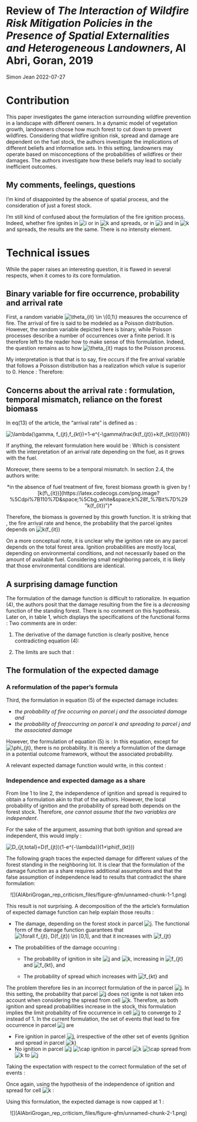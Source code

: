 Review of *The Interaction of Wildfire Risk Mitigation Policies in the
Presence of Spatial Externalities and Heterogeneous Landowners*, Al
Abri, Goran, 2019
================
Simon Jean
2022-07-27

# Contribution

This paper investigates the game interaction surrounding wildfire
prevention in a landscape with different owners. In a dynamic model of
vegetation growth, landowners choose how much forest to cut down to
prevent wildfires. Considering that wildfire ignition risk, spread and
damage are dependent on the fuel stock, the authors investigate the
implications of different beliefs and information sets. In this setting,
landowners may operate based on misconceptions of the probabilities of
wildfires or their damages. The authors investigate how these beliefs
may lead to socially inefficient outcomes.

## My comments, feelings, questions

I’m kind of disappointed by the absence of spatial process, and the
consideration of just a forest stock.

I’m still kind of confused about the formulation of the fire ignition
process. Indeed, whether fire ignites in
![i](https://latex.codecogs.com/png.image?%5Cdpi%7B110%7D&space;%5Cbg_white&space;i "i")
or in
![k](https://latex.codecogs.com/png.image?%5Cdpi%7B110%7D&space;%5Cbg_white&space;k "k")
and spreads, or in
![i](https://latex.codecogs.com/png.image?%5Cdpi%7B110%7D&space;%5Cbg_white&space;i "i")
and in
![k](https://latex.codecogs.com/png.image?%5Cdpi%7B110%7D&space;%5Cbg_white&space;k "k")
and spreads, the results are the same. There is no intensity element.

# Technical issues

While the paper raises an interesting question, it is flawed in several
respects, when it comes to its core formulation.

## Binary variable for fire occurrence, probability and arrival rate

First, a random variable
![\\theta\_{it} \\in \\{0,1\\}](https://latex.codecogs.com/png.image?%5Cdpi%7B110%7D&space;%5Cbg_white&space;%5Ctheta_%7Bit%7D%20%5Cin%20%5C%7B0%2C1%5C%7D "\theta_{it} \in \{0,1\}")
measures the occurrence of fire. The arrival of fire is said to be
modeled as a Poisson distribution. However, the random variable depicted
here is binary, while Poisson processes describe a number of occurrences
over a finite period. It is therefore left to the reader how to make
sense of this formulation. Indeed, the question remains as to how
![\\theta\_{it}](https://latex.codecogs.com/png.image?%5Cdpi%7B110%7D&space;%5Cbg_white&space;%5Ctheta_%7Bit%7D "\theta_{it}")
maps to the Poisson process.

My interpretation is that that is to say, fire occurs if the fire
arrival variable that follows a Poisson distribution has a realization
which value is superior to 0. Hence : Therefore:

## Concerns about the arrival rate : formulation, temporal mismatch, reliance on the forest biomass

In eq(13) of the article, the “arrival rate” is defined as :

![
  \\lambda(\\gamma, f\_{jt},f\_{kt})=1-e^{-\\gamma\\frac{k(f\_{jt})+k(f\_{kt})}{W}}
](https://latex.codecogs.com/png.image?%5Cdpi%7B110%7D&space;%5Cbg_white&space;%0A%20%20%5Clambda%28%5Cgamma%2C%20f_%7Bjt%7D%2Cf_%7Bkt%7D%29%3D1-e%5E%7B-%5Cgamma%5Cfrac%7Bk%28f_%7Bjt%7D%29%2Bk%28f_%7Bkt%7D%29%7D%7BW%7D%7D%0A "
  \lambda(\gamma, f_{jt},f_{kt})=1-e^{-\gamma\frac{k(f_{jt})+k(f_{kt})}{W}}
")

If anything, the relevant formulation here would be : Which is
consistent with the interpretation of an arrival rate depending on the
fuel, as it grows with the fuel.

Moreover, there seems to be a temporal mismatch. In section 2.4, the
authors write:

<center>
*in the absence of fuel treatment of fire, forest biomass growth is
given by
![k(f\_{it})](https://latex.codecogs.com/png.image?%5Cdpi%7B110%7D&space;%5Cbg_white&space;k%28f_%7Bit%7D%29 "k(f_{it})")*
</center>

Therefore, the biomass is governed by this growth function. It is
striking that , the fire arrival rate and hence, the probability that
the parcel ignites depends on
![k(f\_{it})](https://latex.codecogs.com/png.image?%5Cdpi%7B110%7D&space;%5Cbg_white&space;k%28f_%7Bit%7D%29 "k(f_{it})")

On a more conceptual note, it is unclear why the ignition rate on any
parcel depends on the total forest area. Ignition probabilities are
mostly local, depending on environmental conditions, and not necessarily
based on the amount of available fuel. Considering small neighboring
parcels, it is likely that those environmental conditions are identical.

## A surprising damage function

The formulation of the damage function is difficult to rationalize. In
equation (4), the authors posit that the damage resulting from the fire
is a *decreasing* function of the standing forest. There is no comment
on this hypothesis. Later on, in table 1, which displays the
specifications of the functional forms : Two comments are in order:

1.  The derivative of the damage function is clearly positive, hence
    contradicting equation (4):

2.  The limits are such that :

## The formulation of the expected damage

### A reformulation of the paper’s formula

Third, the formulation in equation (5) of the expected damage includes:

-   *the probability of fire occurring on parcel j and the associated
    damage and*
-   *the probability of fireoccurring on parcel k and spreading to
    parcel j and the associated damage*

However, the formulation of equation (5) is : In this equation, except
for
![\\phi\_{jt}](https://latex.codecogs.com/png.image?%5Cdpi%7B110%7D&space;%5Cbg_white&space;%5Cphi_%7Bjt%7D "\phi_{jt}"),
there is no probability. It is merely a formulation of the damage in a
potential outcome framework, without the associated probability.

A relevant expected damage function would write, in this context :

### Independence and expected damage as a share

From line 1 to line 2, the independence of ignition and spread is
required to obtain a formulation akin to that of the authors. However,
the local probability of ignition and the probability of spread both
depends on the forest stock. Therefore, *one cannot assume that the two
variables are independent*.

For the sake of the argument, assuming that both ignition and spread are
independent, this would imply :

![
  D\_{jt,total}=D(f\_{jt})(1-e^{-\\lambda})(1+\\phi(f\_{kt}))
](https://latex.codecogs.com/png.image?%5Cdpi%7B110%7D&space;%5Cbg_white&space;%0A%20%20D_%7Bjt%2Ctotal%7D%3DD%28f_%7Bjt%7D%29%281-e%5E%7B-%5Clambda%7D%29%281%2B%5Cphi%28f_%7Bkt%7D%29%29%0A "
  D_{jt,total}=D(f_{jt})(1-e^{-\lambda})(1+\phi(f_{kt}))
")

The following graph traces the expected damage for different values of
the forest standing in the neighboring lot. It is clear that the
formulation of the damage function as a share requires additional
assumptions and that the false assumption of independence lead to
results that contradict the share formulation:

<center>
![](AlAbriGrogan_rep_criticism_files/figure-gfm/unnamed-chunk-1-1.png)<!-- -->
</center>

This result is not surprising. A decomposition of the the article’s
formulation of expected damage function can help explain those results :

-   The damage, depending on the forest stock in parcel
    ![j](https://latex.codecogs.com/png.image?%5Cdpi%7B110%7D&space;%5Cbg_white&space;j "j").
    The functional form of the damage function guarantees that
    ![\\forall f\_{jt}, D(f\_{jt}) \\in \[0,1\]](https://latex.codecogs.com/png.image?%5Cdpi%7B110%7D&space;%5Cbg_white&space;%5Cforall%20f_%7Bjt%7D%2C%20D%28f_%7Bjt%7D%29%20%5Cin%20%5B0%2C1%5D "\forall f_{jt}, D(f_{jt}) \in [0,1]"),
    and that it increases with
    ![f\_{jt}](https://latex.codecogs.com/png.image?%5Cdpi%7B110%7D&space;%5Cbg_white&space;f_%7Bjt%7D "f_{jt}")

-   The probabilities of the damage occurring :

    -   The probability of ignition in site
        ![j](https://latex.codecogs.com/png.image?%5Cdpi%7B110%7D&space;%5Cbg_white&space;j "j")
        and
        ![k](https://latex.codecogs.com/png.image?%5Cdpi%7B110%7D&space;%5Cbg_white&space;k "k"),
        increasing in
        ![f\_{jt}](https://latex.codecogs.com/png.image?%5Cdpi%7B110%7D&space;%5Cbg_white&space;f_%7Bjt%7D "f_{jt}")
        and
        ![f\_{kt}](https://latex.codecogs.com/png.image?%5Cdpi%7B110%7D&space;%5Cbg_white&space;f_%7Bkt%7D "f_{kt}"),
        and

    -   The probability of spread which increases with
        ![f\_{kt}](https://latex.codecogs.com/png.image?%5Cdpi%7B110%7D&space;%5Cbg_white&space;f_%7Bkt%7D "f_{kt}")
        and

The problem therefore lies in an incorrect formulation of the in parcel
![j](https://latex.codecogs.com/png.image?%5Cdpi%7B110%7D&space;%5Cbg_white&space;j "j").
In this setting, the probability that parcel
![j](https://latex.codecogs.com/png.image?%5Cdpi%7B110%7D&space;%5Cbg_white&space;j "j")
does not ignite is not taken into account when considering the spread
from cell
![k](https://latex.codecogs.com/png.image?%5Cdpi%7B110%7D&space;%5Cbg_white&space;k "k").
Therefore, as both ignition and spread probabilities increase in the
stock, this formulation implies the limit probability of fire occurrence
in cell
![j](https://latex.codecogs.com/png.image?%5Cdpi%7B110%7D&space;%5Cbg_white&space;j "j")
to converge to 2 instead of 1. In the current formulation, the set of
events that lead to fire occurrence in parcel
![j](https://latex.codecogs.com/png.image?%5Cdpi%7B110%7D&space;%5Cbg_white&space;j "j")
are

-   Fire ignition in parcel
    ![j](https://latex.codecogs.com/png.image?%5Cdpi%7B110%7D&space;%5Cbg_white&space;j "j"),
    irrespective of the other set of events (ignition and spread in
    parcel
    ![k](https://latex.codecogs.com/png.image?%5Cdpi%7B110%7D&space;%5Cbg_white&space;k "k"))
-   No ignition in parcel
    ![j](https://latex.codecogs.com/png.image?%5Cdpi%7B110%7D&space;%5Cbg_white&space;j "j")
    ![\\cap](https://latex.codecogs.com/png.image?%5Cdpi%7B110%7D&space;%5Cbg_white&space;%5Ccap "\cap")
    ignition in parcel
    ![k](https://latex.codecogs.com/png.image?%5Cdpi%7B110%7D&space;%5Cbg_white&space;k "k")
    ![\\cap](https://latex.codecogs.com/png.image?%5Cdpi%7B110%7D&space;%5Cbg_white&space;%5Ccap "\cap")
    spread from
    ![k](https://latex.codecogs.com/png.image?%5Cdpi%7B110%7D&space;%5Cbg_white&space;k "k")
    to
    ![j](https://latex.codecogs.com/png.image?%5Cdpi%7B110%7D&space;%5Cbg_white&space;j "j")

Taking the expectation with respect to the correct formulation of the
set of events :

Once again, using the hypothesis of the independence of ignition and
spread for cell
![k](https://latex.codecogs.com/png.image?%5Cdpi%7B110%7D&space;%5Cbg_white&space;k "k")
:

Using this formulation, the expected damage is now capped at 1 :

<center>
![](AlAbriGrogan_rep_criticism_files/figure-gfm/unnamed-chunk-2-1.png)<!-- -->
<center/>
